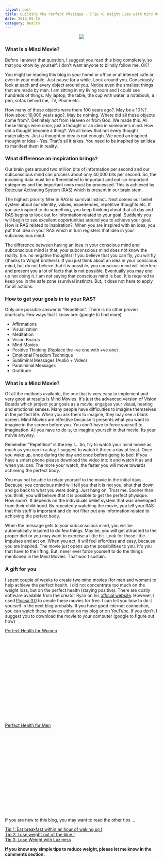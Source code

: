 ```yaml
---
layout: post
title: Building the Perfect Physique - [Tip 4] Weight Loss with Mind Movies
date: 2012-09-26
category: health
---
```


<div style="text-align: center;">
<img src="{{site.img-url}}/Mind-Movie-Brain.jpg"/>
</div>  
  
### What is a Mind Movie?  

Before I answer that question, I suggest you read this blog completely, so that you know by yourself. I don't want anyone to blindly follow me. OK?  
  
You might be reading this blog in your home or office or at internet cafe or even in your mobile. Just pause for a while. Look around you. Consciously look at each and every object around you. Notice even the smallest things that are made by man. I am sitting in my living room and I could see hundreds of things. My laptop, the table, the cup with water, a notebook, a pen, sofas behind me, TV, Phone etc.  
  
How many of these objects were there 100 years ago?. May be a 10%?. How about 10,000 years ago?. May be nothing. Where did all these objects come from?. Definitely not from Heaven or from God. We made this. All these things were once, just a thought or an idea in someone's mind. How did a thought become a thing?. We all know that not every thought materializes. Just a thought or idea is not enough. We need an inspired thought or idea - Yes. That's all it takes. You need to be inspired by an idea to manifest them in reality.  
  
### What difference an inspiration brings?  

Our brain gets around two million bits of information per second and our subconscious mind can process about only 40,000 bits per second. So, the incoming data must be differentiated to important and not-so-important categories and the important ones must be processed. This is achieved by Reticular Activating System (RAS) which is present in our brain stem.  
  
The highest priority filter in RAS is survival instinct. Next comes our belief system about our identity, values, experiences, repetitive thoughts etc. If you are inspired to do something, you keep thinking about that all day and RAS begins to look out for information related to your goal. Suddenly you will begin to see excellent opportunities around you to achieve your goal. How is RAS related to inspiration?. When you are inspired with an idea, you put that idea in your RAS which in turn registers that idea in your subconscious mind.  
  
The difference between having an idea in your conscious mind and subconscious mind is that, your subconscious mind does not know the reality. (i.e. no negative thoughts) If you believe that you can fly, you will fly (thanks to Wright brothers). If you just think about an idea in your conscious mind, but do not believe that it is possible, you conscious mind will interfere and present you a lot of facts that is not possible. Eventually you may end up not doing it. I am not saying that conscious mind is bad. It is required to keep you in the safe zone (survival instinct). But, it does not have to apply for all actions.  
  
### How to get your goals in to your RAS?  

Only one possible answer is "Repetition". There is no other proven shortcuts. Few ways that I know are: (google to find more)  

* Affirmations  
* Visualization  
* Meditation  
* Vision Boards  
* Mind Movies  
* Positive Thinking (Replace the -ve one with +ve one)  
* Emotional Freedom Technique  
* Subliminal Messages (Audio + Video)  
* Paraliminal Messages  
* Gratitude  

### What is a Mind Movie?  

Of all the methods available, the one that is very easy to implement and very good at results is Mind Movies. It's just the advanced version of Vision Boards which project your goals as a movie, engages your visual, hearing and emotional senses. Many people have difficulties to imagine themselves in the perfect life. When you ask them to imagine, they may see a blank screen. Mind Movies are effective because it presents what you want to imagine in the screen before you. You don't have to force yourself to imagination. All you have to do is, to imagine yourself in that movie. Its your movie anyway.  
  
Remember "Repetition" is the key !... So, try to watch your mind movie as much as you can in a day. I suggest to watch it thrice a day at least. Once you wake up, once during the day and once before going to bed. If you have a smart phone please download the video into it and watch it as and when you can. The more your watch, the faster you will move towards achieving the perfect body.  
  
You may not be able to relate yourself to the movie in the initial days. Because, you conscious mind will tell you that it is not you, shut that down and go back to what you were doing. Just hang on. Trust me. Sooner than you think, you will believe that it is possible to get the perfect physique. How soon?. It depends on the individuals belief system that was developed from their child hood. By repeatedly watching the movie, you tell your RAS that this stuff is important and do not filter out any information related to achieving the perfect body.  
  
When the message gets to your subconscious mind, you will be automatically inspired to do few things. May be, you will get attracted to the proper diet or you may want to exercise a little bit. Look for those little impulses and act on. When you act, it will feel effortless and easy, because you are inspired. The movie just opens up the possibilities to you. It's you that have to the lifting. But, never ever force yourself to do the things mentioned in the Mind Movies. That won't sustain.  
  
### A gift for you  

I spent couple of weeks to create two mind movies (for men and women) to help achieve the perfect health. I did not concentrate too much on the weight loss, but on the perfect health (staying positive). There are costly software available from the creator Ryan on his [official website](http://www.mindmovies.com/). However, I used [Picasa 3.0](http://picasa.google.com/) to create these movies for free. I can tell you how to do it yourself in the next blog probably. If you have good internet connection, you can watch these movies either on my blog or on YouTube. If you don't, I suggest you to download the movie to your computer (google to figure out how)  
  
[Perfect Health for Women](http://www.youtube.com/watch?v=lBq9XSCy6TQ)  

<div class="separator" style="clear: both; text-align: center;">
<object class="BLOGGER-youtube-video" classid="clsid:D27CDB6E-AE6D-11cf-96B8-444553540000" codebase="http://download.macromedia.com/pub/shockwave/cabs/flash/swflash.cab#version=6,0,40,0" data-thumbnail-src="http://i.ytimg.com/vi/lBq9XSCy6TQ/0.jpg" height="300" width="400"><param name="movie" value="http://www.youtube.com/v/lBq9XSCy6TQ?version=3&f=user_uploads&c=google-webdrive-0&app=youtube_gdata" /><param name="bgcolor" value="#FFFFFF" /><param name="allowFullScreen" value="true" /><embed width="320" height="266"  src="http://www.youtube.com/v/lBq9XSCy6TQ?version=3&f=user_uploads&c=google-webdrive-0&app=youtube_gdata" type="application/x-shockwave-flash" allowfullscreen="true"></embed></object></div>  
  
[Perfect Health for Men](http://www.youtube.com/watch?v=wde-SGEJpYY)  

<div class="separator" style="clear: both; text-align: center;">
<object class="BLOGGER-youtube-video" classid="clsid:D27CDB6E-AE6D-11cf-96B8-444553540000" codebase="http://download.macromedia.com/pub/shockwave/cabs/flash/swflash.cab#version=6,0,40,0" data-thumbnail-src="http://i.ytimg.com/vi/wde-SGEJpYY/0.jpg" height="300" width="400"><param name="movie" value="http://www.youtube.com/v/wde-SGEJpYY?version=3&f=user_uploads&c=google-webdrive-0&app=youtube_gdata" /><param name="bgcolor" value="#FFFFFF" /><param name="allowFullScreen" value="true" /><embed width="320" height="266"  src="http://www.youtube.com/v/wde-SGEJpYY?version=3&f=user_uploads&c=google-webdrive-0&app=youtube_gdata" type="application/x-shockwave-flash" allowfullscreen="true"></embed></object></div>  
  
If you are new to this blog, you may want to read the other tips ...  

[Tip 1: Eat breakfast within an hour of waking up !]({{site.url}}/building-the-perfect-physique-tip-1-eat-breakfast-within-an-hour-of-waking-up/)  
[Tip 2: Lose weight out of the blue !]({{site.url}}/building-the-perfect-physique-tip-2-lose-weight-out-of-the-blue/)  
[Tip 3: Lose Weight with Laziness]({{site.url}}/building-the-perfect-physique-tip-3-lose-weight-with-laziness/)   

**If you know any simple tips to reduce weight, please let me know in the comments section.**  

